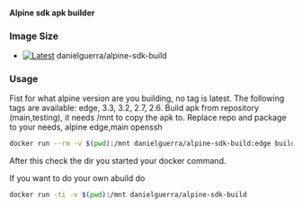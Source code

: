 #### Alpine sdk apk builder

### Image Size

* [![Latest](https://badge.imagelayers.io/danielguerra/alpine-sdk-build.svg)](https://imagelayers.io/?images=danielguerra/alpine-sdk-build:latest 'latest') danielguerra/alpine-sdk-build

### Usage
Fist for what alpine version are you building, no tag is latest.
The following tags are available: edge, 3.3, 3.2, 2.7, 2.6.
Build apk from repository (main,testing), it needs /mnt to copy the apk to.
Replace repo and package to your needs, alpine edge,main openssh
```bash
docker run --rm -v $(pwd):/mnt danielguerra/alpine-sdk-build:edge build main openssh
```
After this check the dir you started your docker command.

If you want to do your own abuild do
```bash
docker run -ti -v $(pwd):/mnt danielguerra/alpine-sdk-build
```

